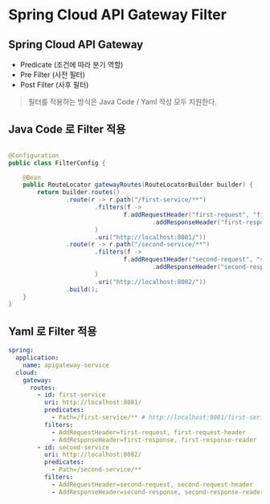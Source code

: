 # Spring Cloud API Gateway Filter

## Spring Cloud API Gateway

- Predicate (조건에 따라 분기 역할)
- Pre Filter (사전 필터)
- Post Filter (사후 필터)

> 필터를 적용하는 방식은 Java Code / Yaml 작성 모두 지원한다.

## Java Code 로 Filter 적용

```java

@Configuration
public class FilterConfig {

	@Bean
	public RouteLocator gatewayRoutes(RouteLocatorBuilder builder) {
		return builder.routes()
				.route(r -> r.path("/first-service/**")
						.filters(f ->
								f.addRequestHeader("first-request", "first-request-header")
										.addResponseHeader("first-response", "first-response-header")
						)
						.uri("http://localhost:8081/"))
				.route(r -> r.path("/second-service/**")
						.filters(f ->
								f.addRequestHeader("second-request", "second-request-header")
										.addResponseHeader("second-response", "second-response-header")
						)
						.uri("http://localhost:8082/"))
				.build();
	}
}
```

## Yaml 로 Filter 적용

```yaml
spring:
  application:
    name: apigateway-service
  cloud:
    gateway:
      routes:
        - id: first-service
          uri: http://localhost:8081/
          predicates:
            - Path=/first-service/** # http://localhost:8081/first-serivce/** 형태로 그대로 전달됨을 주의..
          filters:
            - AddRequestHeader=first-request, first-request-header
            - AddResponseHeader=first-response, first-response-reader
        - id: second-service
          uri: http://localhost:8082/
          predicates:
            - Path=/second-service/**
          filters:
            - AddRequestHeader=second-request, second-request-header
            - AddResponseHeader=second-response, second-response-reader
```